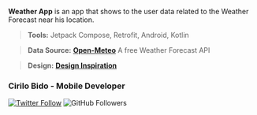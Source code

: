 **Weather App** is an app that shows to the user data related to the Weather Forecast near his location.

> **Tools:** Jetpack Compose, Retrofit, Android, Kotlin

> **Data Source:** **[Open-Meteo](https://open-meteo.com/en/docs)** A free Weather Forecast API

> **Design:** **[Design Inspiration](https://www.uplabs.com/posts/weather-app-ui-ux-design)**

### Cirilo Bido - Mobile Developer
[![Twitter Follow](https://img.shields.io/twitter/follow/cirilobido?style=for-the-badge&logo=twitter&color=blue)](https://twitter.com/cirilobido)
![GitHub Followers](https://img.shields.io/github/followers/cirilobido?style=for-the-badge&logo=github&color=blue)
